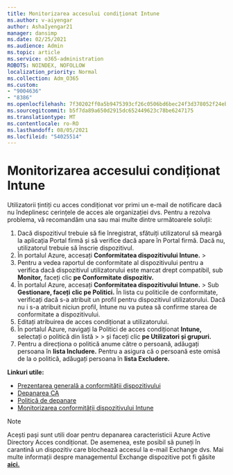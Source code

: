 ```yaml
---
title: Monitorizarea accesului condiționat Intune
ms.author: v-aiyengar
author: AshaIyengar21
manager: dansimp
ms.date: 02/25/2021
ms.audience: Admin
ms.topic: article
ms.service: o365-administration
ROBOTS: NOINDEX, NOFOLLOW
localization_priority: Normal
ms.collection: Adm_O365
ms.custom:
- "9004636"
- "8386"
ms.openlocfilehash: 7f30202ff0a5b9475393cf26c0506bd6bec24f3d378052f24ebf7f327cf84689
ms.sourcegitcommit: b5f7da89a650d2915dc652449623c78be6247175
ms.translationtype: MT
ms.contentlocale: ro-RO
ms.lasthandoff: 08/05/2021
ms.locfileid: "54025514"
---
```

# <a name="monitor-intune-conditional-access"></a>Monitorizarea accesului condiționat Intune

Utilizatorii țintiți cu acces condiționat vor primi un e-mail de notificare dacă nu îndeplinesc cerințele de acces ale organizației dvs. Pentru a rezolva problema, vă recomandăm una sau mai multe dintre următoarele soluții:

1. Dacă dispozitivul trebuie să fie înregistrat, sfătuiți utilizatorul să meargă la aplicația Portal firmă și să verifice dacă apare în Portal firmă. Dacă nu, utilizatorul trebuie să înscrie dispozitivul.
1. În portalul Azure, accesați **Conformitatea dispozitivului Intune.**  >   
1. Pentru a vedea raportul de conformitate al dispozitivului pentru a verifica dacă dispozitivul utilizatorului este marcat drept compatibil, sub **Monitor,** faceți clic **pe Conformitate dispozitiv.**
1. În portalul Azure, accesați **Conformitatea dispozitivului Intune.**  >   Sub **Gestionare, faceți** **clic pe Politici.** În lista cu politicile de conformitate, verificați dacă s-a atribuit un profil pentru dispozitivul utilizatorului. Dacă nu i s-a atribuit niciun profil, Intune nu va putea să confirme starea de conformitate a dispozitivului.
1. Editați atribuirea de acces condiționat a utilizatorului.
1. În portalul Azure, navigați la Politici de acces condiționat **Intune,** selectați o politică din listă  >    >  și faceți clic **pe Utilizatori și grupuri.**
1. Pentru a direcționa o politică anume către o persoană, adăugați persoana în **lista Includere.** Pentru a asigura că o persoană este omisă de la o politică, adăugați persoana în **lista Excludere.**

**Linkuri utile:**

- [Prezentarea generală a conformității dispozitivului](https://docs.microsoft.com/intune/device-compliance-get-started)
- [Depanarea CA](https://docs.microsoft.com/intune/troubleshoot-conditional-access)
- [Politică de depanare](https://docs.microsoft.com/intune/troubleshoot-policies-in-microsoft-intune)
- [Monitorizarea conformității dispozitivului Intune](https://docs.microsoft.com/intune/compliance-policy-monitor)

> [!NOTE]
> Acești pași sunt utili doar pentru depanarea caracteristicii Azure Active Directory Acces condiționat. De asemenea, este posibil să puneți în carantină un dispozitiv care blochează accesul la e-mail Exchange dvs. Mai multe informații despre managementul Exchange dispozitive pot fi găsite [**aici.**](https://docs.microsoft.com/previous-versions/office/exchange-server-2010/ff959225(v=exchg.141))
